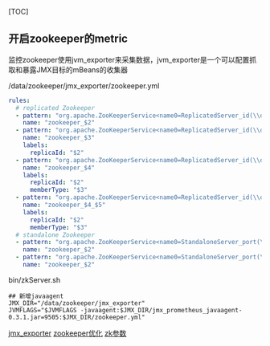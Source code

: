 [TOC]

## 开启zookeeper的metric
监控zookeeper使用jvm_exporter来采集数据，jvm_exporter是一个可以配置抓取和暴露JMX目标的mBeans的收集器

/data/zookeeper/jmx_exporter/zookeeper.yml
```YAML
rules:
  # replicated Zookeeper
  - pattern: "org.apache.ZooKeeperService<name0=ReplicatedServer_id(\\d+)><>(\\w+)"
    name: "zookeeper_$2"
  - pattern: "org.apache.ZooKeeperService<name0=ReplicatedServer_id(\\d+), name1=replica.(\\d+)><>(\\w+)"
    name: "zookeeper_$3"
    labels:
      replicaId: "$2"
  - pattern: "org.apache.ZooKeeperService<name0=ReplicatedServer_id(\\d+), name1=replica.(\\d+), name2=(\\w+)><>(\\w+)"
    name: "zookeeper_$4"
    labels:
      replicaId: "$2"
      memberType: "$3"
  - pattern: "org.apache.ZooKeeperService<name0=ReplicatedServer_id(\\d+), name1=replica.(\\d+), name2=(\\w+), name3=(\\w+)><>(\\w+)"
    name: "zookeeper_$4_$5"
    labels:
      replicaId: "$2"
      memberType: "$3"
  # standalone Zookeeper
  - pattern: "org.apache.ZooKeeperService<name0=StandaloneServer_port(\\d+)><>(\\w+)"
    name: "zookeeper_$2"
  - pattern: "org.apache.ZooKeeperService<name0=StandaloneServer_port(\\d+), name1=InMemoryDataTree><>(\\w+)"
    name: "zookeeper_$2"
```
bin/zkServer.sh
```shell
## 新增javaagent
JMX_DIR="/data/zookeeper/jmx_exporter"
JVMFLAGS="$JVMFLAGS -javaagent:$JMX_DIR/jmx_prometheus_javaagent-0.3.1.jar=9505:$JMX_DIR/zookeeper.yml"
```

[jmx_exporter](https://repo1.maven.org/maven2/io/prometheus/jmx/jmx_prometheus_javaagent/0.16.0/jmx_prometheus_javaagent-0.16.0.jar)
[zookeeper优化](https://blog.csdn.net/qq_31547771/article/details/105813318)
[zk参数](https://blog.csdn.net/weixin_38424594/article/details/112986217)
